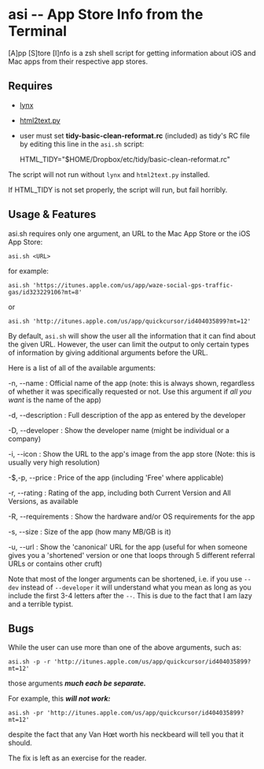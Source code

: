 # asi -- App Store Info from the Terminal #

[A]pp [S]tore [I]nfo is a zsh shell script for getting information about iOS and Mac apps from their respective app stores.

## Requires ##

* [lynx](http://lynx.browser.org)
* [html2text.py](https://github.com/aaronsw/html2text/)
* user must set **tidy-basic-clean-reformat.rc** (included) as tidy's RC file by editing this line in the `asi.sh` script:

	HTML_TIDY="$HOME/Dropbox/etc/tidy/basic-clean-reformat.rc"

The script will not run without `lynx` and `html2text.py` installed.

If HTML_TIDY is not set properly, the script will run, but fail horribly.

## Usage & Features ##

asi.sh requires only one argument, an URL to the Mac App Store or the iOS App Store:

	asi.sh <URL>

for example:

	asi.sh 'https://itunes.apple.com/us/app/waze-social-gps-traffic-gas/id323229106?mt=8'

or

	asi.sh 'http://itunes.apple.com/us/app/quickcursor/id404035899?mt=12'

By default, `asi.sh` will show the user all the information that it can find about the given URL. However, the user can limit the output to only certain types of information by giving additional arguments before the URL.

Here is a list of all of the available arguments:

-n, --name
: Official name of the app (note: this is always shown, regardless of whether it was specifically requested or not. Use this argument if *all you want* is the name of the app)

-d,	--description
: Full description of the app as entered by the developer

-D, --developer
: Show the developer name (might be individual or a company)

-i, --icon
: Show the URL to the app's image from the app store (Note: this is usually very high resolution)

-$,-p, --price
: Price of the app (including 'Free' where applicable)

-r, --rating
: Rating of the app, including both Current Version and All Versions, as available

-R, --requirements
: Show the hardware and/or OS requirements for the app

-s, --size
: Size of the app (how many MB/GB is it)

-u, --url
: Show the 'canonical' URL for the app (useful for when someone gives you a 'shortened' version or one that loops through 5 different referral URLs or contains other cruft)
	
Note that most of the longer arguments can be shortened, i.e. if you use `--dev` instead of `--developer` it will understand what you mean as long as you include the first 3-4 letters after the `--`. This is due to the fact that I am lazy and a terrible typist.

## Bugs ##

While the user can use more than one of the above arguments, such as:

	asi.sh -p -r 'http://itunes.apple.com/us/app/quickcursor/id404035899?mt=12'

those arguments ***much each be separate.***

For example, this ***will not work:***

	asi.sh -pr 'http://itunes.apple.com/us/app/quickcursor/id404035899?mt=12'

despite the fact that any Van Hœt worth his neckbeard will tell you that it should.

The fix is left as an exercise for the reader.

